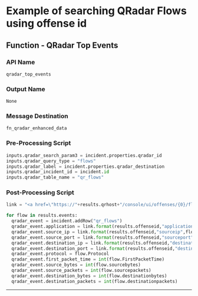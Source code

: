 <!--
    DO NOT MANUALLY EDIT THIS FILE
    THIS FILE IS AUTOMATICALLY GENERATED WITH resilient-sdk codegen
-->

# Example of searching QRadar Flows using offense id

## Function - QRadar Top Events

### API Name
`qradar_top_events`

### Output Name
`None`

### Message Destination
`fn_qradar_enhanced_data`

### Pre-Processing Script
```python
inputs.qradar_search_param3 = incident.properties.qradar_id
inputs.qradar_query_type = "flows"
inputs.qradar_label = incident.properties.qradar_destination
inputs.qradar_incident_id = incident.id
inputs.qradar_table_name = "qr_flows"
```

### Post-Processing Script
```python
link = "<a href=\"https://"+results.qrhost+"/console/ui/offenses/{0}/flows?filter={1}%3B%3D%3B%3B{2}&page=1&pagesize=10\" target=\"_blank\">{3}</a>"

for flow in results.events:
  qradar_event = incident.addRow("qr_flows")
  qradar_event.application = link.format(results.offenseid,"application_name",flow.Application,flow.Application)
  qradar_event.source_ip = link.format(results.offenseid,"sourceip",flow.sourceip,flow.sourceip)
  qradar_event.source_port = link.format(results.offenseid,"sourceport",flow.sourceport,flow.sourceport)
  qradar_event.destination_ip = link.format(results.offenseid,"destinationip",flow.destinationip,flow.destinationip)
  qradar_event.destination_port = link.format(results.offenseid,"destinationport",flow.destinationport,flow.destinationport)
  qradar_event.protocol = flow.Protocol
  qradar_event.first_packet_time = int(flow.FirstPacketTime)
  qradar_event.source_bytes = int(flow.sourcebytes)
  qradar_event.source_packets = int(flow.sourcepackets)
  qradar_event.destination_bytes = int(flow.destinationbytes)
  qradar_event.destination_packets = int(flow.destinationpackets)

```

---

